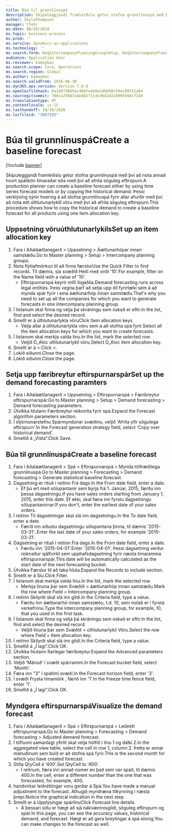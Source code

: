 ```yaml
---
title: Búa til grunnlínuspá
description: Skipuleggjandi framleiðslu getur stofna grunnlínuspá með því að nota annað hvort spálíkön tímaraðar eða með því að afrita söguleg eftirspurn.
author: ShylaThompson
manager: tfehr
ms.date: 08/29/2018
ms.topic: business-process
ms.prod: ''
ms.service: dynamics-ax-applications
ms.technology: ''
ms.search.form: ReqIntercompanyPlanningGroupSetup, ReqIntercompanyPlanningGroupAllocKeys, ReqDemPlanForecastParameters, ReqDemPlanCreateForecastDialog, SysQueryForm, ReqDemPlanForecastViewer
audience: Application User
ms.reviewer: kamaybac
ms.search.scope: Core, Operations
ms.search.region: Global
ms.author: kamaybac
ms.search.validFrom: 2016-06-30
ms.dyn365.ops.version: Version 7.0.0
ms.openlocfilehash: 0a1d8fd665ec40efede0a3db8b0c59ac89751a64
ms.sourcegitcommit: 708ca25687a4e48271cdcd6d2d22d99fb94cf140
ms.translationtype: HT
ms.contentlocale: is-IS
ms.lasthandoff: 10/10/2020
ms.locfileid: "3987191"
---
```

# <a name="create-a-baseline-forecast"></a><span data-ttu-id="d29fb-103">Búa til grunnlínuspá</span><span class="sxs-lookup"><span data-stu-id="d29fb-103">Create a baseline forecast</span></span>

[!include [banner](../../includes/banner.md)]

<span data-ttu-id="d29fb-104">Skipuleggjandi framleiðslu getur stofna grunnlínuspá með því að nota annað hvort spálíkön tímaraðar eða með því að afrita söguleg eftirspurn.</span><span class="sxs-lookup"><span data-stu-id="d29fb-104">A production planner can create a baseline forecast either by using time series forecast models or by copying the historical demand.</span></span> <span data-ttu-id="d29fb-105">Þessi verklýsing sýnir hvernig á að stofna grunnlínuspá fyrir allar afurðir með því að nota eitt úthlutunarlykill vöru með því að afrita söguleg eftirspurn.</span><span class="sxs-lookup"><span data-stu-id="d29fb-105">This procedure shows how to copy the historical demand to create a baseline forecast for all products using one item allocation key.</span></span> 


## <a name="set-up-an-item-allocation-key"></a><span data-ttu-id="d29fb-106">Uppsetning vöruúthlutunarlykils</span><span class="sxs-lookup"><span data-stu-id="d29fb-106">Set up an item allocation key</span></span>
1. <span data-ttu-id="d29fb-107">Fara í Aðaláætlanagerð > Uppsetning > Áætlunarhópar innan samstæðu.</span><span class="sxs-lookup"><span data-stu-id="d29fb-107">Go to Master planning > Setup > Intercompany planning groups.</span></span>
2. <span data-ttu-id="d29fb-108">Nota flýtiafmörkun til að finna færslur</span><span class="sxs-lookup"><span data-stu-id="d29fb-108">Use the Quick Filter to find records.</span></span> <span data-ttu-id="d29fb-109">Til dæmis, sía svæðið Heiti með virði '10'.</span><span class="sxs-lookup"><span data-stu-id="d29fb-109">For example, filter on the Name field with a value of '10'.</span></span>
    * <span data-ttu-id="d29fb-110">Eftirspurnarspá keyrir milli lögaðila.</span><span class="sxs-lookup"><span data-stu-id="d29fb-110">Demand forecasting runs across legal entities.</span></span> <span data-ttu-id="d29fb-111">Þess vegna þarf að setja upp öll fyrirtæki sem á að mynda spár fyrir í eina áætlunarhóp innan samstæðu.</span><span class="sxs-lookup"><span data-stu-id="d29fb-111">That's why you need to set up all the companies for which you want to generate forecasts in one intercompany planning group.</span></span>  
3. <span data-ttu-id="d29fb-112">Í listanum skal finna og velja þá skráningu sem óskað er eftir.</span><span class="sxs-lookup"><span data-stu-id="d29fb-112">In the list, find and select the desired record.</span></span>
4. <span data-ttu-id="d29fb-113">Smellt er á úthlutunarlykla vöru</span><span class="sxs-lookup"><span data-stu-id="d29fb-113">Click Item allocation keys.</span></span>
    * <span data-ttu-id="d29fb-114">Velja allar á úthlutunarlykla vöru sem á að stofna spá fyrir.</span><span class="sxs-lookup"><span data-stu-id="d29fb-114">Select all the item allocation keys for which you want to create forecasts.</span></span>  
5. <span data-ttu-id="d29fb-115">Í listanum skal merkja valda línu.</span><span class="sxs-lookup"><span data-stu-id="d29fb-115">In the list, mark the selected row.</span></span>
    * <span data-ttu-id="d29fb-116">Veljið D_Aloc úthlutunarlykil vöru.</span><span class="sxs-lookup"><span data-stu-id="d29fb-116">Select D_Aloc item allocation key.</span></span>  
6. <span data-ttu-id="d29fb-117">Smellt er á >.</span><span class="sxs-lookup"><span data-stu-id="d29fb-117">Click >.</span></span>
7. <span data-ttu-id="d29fb-118">Lokið síðunni.</span><span class="sxs-lookup"><span data-stu-id="d29fb-118">Close the page.</span></span>
8. <span data-ttu-id="d29fb-119">Lokið síðunni.</span><span class="sxs-lookup"><span data-stu-id="d29fb-119">Close the page.</span></span>

## <a name="set-up-the-demand-forecasting-paramters"></a><span data-ttu-id="d29fb-120">Setja upp færibreytur eftirspurnarspár</span><span class="sxs-lookup"><span data-stu-id="d29fb-120">Set up the demand forecasting paramters</span></span>
1. <span data-ttu-id="d29fb-121">Fara í Aðaláætlanagerð > Uppsetning > Eftirspurnarspá > Færibreytur eftirspurnarspár.</span><span class="sxs-lookup"><span data-stu-id="d29fb-121">Go to Master planning > Setup > Demand forecasting > Demand forecasting parameters.</span></span>
2. <span data-ttu-id="d29fb-122">Útvíkka hlutann Færibreytur reiknirita fyrir spá.</span><span class="sxs-lookup"><span data-stu-id="d29fb-122">Expand the Forecast algorithm parameters section.</span></span>
3. <span data-ttu-id="d29fb-123">Í stjórnunarstefnu Spármyndunar svæðinu, veljið 'Afrita yfir sögulega eftirspurn'.</span><span class="sxs-lookup"><span data-stu-id="d29fb-123">In the Forecast generation strategy field, select 'Copy over historical demand'.</span></span>
4. <span data-ttu-id="d29fb-124">Smellið á „Vista“.</span><span class="sxs-lookup"><span data-stu-id="d29fb-124">Click Save.</span></span>

## <a name="create-a-baseline-forecast"></a><span data-ttu-id="d29fb-125">Búa til grunnlínuspá</span><span class="sxs-lookup"><span data-stu-id="d29fb-125">Create a baseline forecast</span></span>
1. <span data-ttu-id="d29fb-126">Fara í Aðaláætlanagerð > Spá > Eftirspurnarspá > Mynda tölfræðilega grunnlínuspá.</span><span class="sxs-lookup"><span data-stu-id="d29fb-126">Go to Master planning > Forecasting > Demand forecasting > Generate statistical baseline forecast.</span></span>
2. <span data-ttu-id="d29fb-127">Dagsetning er rituð í reitinn Frá dags.</span><span class="sxs-lookup"><span data-stu-id="d29fb-127">In the From date field, enter a date.</span></span>
    * <span data-ttu-id="d29fb-128">Ef þú ert með sölupantanir sem byrja frá 1. Janúar, 2015, færðu inn þessa dagsetningu.</span><span class="sxs-lookup"><span data-stu-id="d29fb-128">If you have sales orders starting from January 1, 2015, enter this date.</span></span> <span data-ttu-id="d29fb-129">Ef ekki, skal færa inn fyrstu dagsetningu sölupantanirnar.</span><span class="sxs-lookup"><span data-stu-id="d29fb-129">If you don't, enter the earliest date of your sales orders.</span></span>  
3. <span data-ttu-id="d29fb-130">Í reitinn Til dagsetningar skal slá inn dagsetningu.</span><span class="sxs-lookup"><span data-stu-id="d29fb-130">In the To date field, enter a date.</span></span>
    * <span data-ttu-id="d29fb-131">Færið inn síðustu dagsetningu sölupantana þinna, til dæmis '2015-03-31'..</span><span class="sxs-lookup"><span data-stu-id="d29fb-131">Enter the last date of your sales orders, for example '2015-03-31'.</span></span>  
4. <span data-ttu-id="d29fb-132">Dagsetning er rituð í reitinn Frá dags.</span><span class="sxs-lookup"><span data-stu-id="d29fb-132">In the From date field, enter a date.</span></span>
    * <span data-ttu-id="d29fb-133">Færðu inn '2015-04-01'.</span><span class="sxs-lookup"><span data-stu-id="d29fb-133">Enter '2015-04-01'.</span></span> <span data-ttu-id="d29fb-134">Þessi dagsetning verður reiknaður sjálfvirkt sem upphafsdagsetning fyrir næsta tímaramma eftirspurnarspár.</span><span class="sxs-lookup"><span data-stu-id="d29fb-134">This date will be automatically calculated as the start date of the next forecasting bucket.</span></span>  
5. <span data-ttu-id="d29fb-135">Útvíkka Færslur til að taka hluta.</span><span class="sxs-lookup"><span data-stu-id="d29fb-135">Expand the Records to include section.</span></span>
6. <span data-ttu-id="d29fb-136">Smellt er á Síu.</span><span class="sxs-lookup"><span data-stu-id="d29fb-136">Click Filter.</span></span>
7. <span data-ttu-id="d29fb-137">Í listanum skal merkja valda línu.</span><span class="sxs-lookup"><span data-stu-id="d29fb-137">In the list, mark the selected row.</span></span>
    * <span data-ttu-id="d29fb-138">Merkja línuna þar sem Svæðið = áætlunarhóp innan samstæðu.</span><span class="sxs-lookup"><span data-stu-id="d29fb-138">Mark the row where Field = Intercompany planning group.</span></span>  
8. <span data-ttu-id="d29fb-139">Í reitinn Skilyrði skal slá inn gildi.</span><span class="sxs-lookup"><span data-stu-id="d29fb-139">In the Criteria field, type a value.</span></span>
    * <span data-ttu-id="d29fb-140">Færðu inn áætlunarhó innan samstæðu, t.d. 10, sem notað er í fyrsta verkefninu.</span><span class="sxs-lookup"><span data-stu-id="d29fb-140">Type the intercompany planning group, for example, 10, that you used in the first task.</span></span>  
9. <span data-ttu-id="d29fb-141">Í listanum skal finna og velja þá skráningu sem óskað er eftir.</span><span class="sxs-lookup"><span data-stu-id="d29fb-141">In the list, find and select the desired record.</span></span>
    * <span data-ttu-id="d29fb-142">Veljið línuna þar sem Svæðið = úthlutunarlykil Vöru.</span><span class="sxs-lookup"><span data-stu-id="d29fb-142">Select the row where Field = Item allocation key.</span></span>  
10. <span data-ttu-id="d29fb-143">Í reitinn Skilyrði skal slá inn gildi.</span><span class="sxs-lookup"><span data-stu-id="d29fb-143">In the Criteria field, type a value.</span></span>
11. <span data-ttu-id="d29fb-144">Smellið á „Í lagi“.</span><span class="sxs-lookup"><span data-stu-id="d29fb-144">Click OK.</span></span>
12. <span data-ttu-id="d29fb-145">Útvíkka hlutann Ítarlegar færibreytur.</span><span class="sxs-lookup"><span data-stu-id="d29fb-145">Expand the Advanced parameters section.</span></span>
13. <span data-ttu-id="d29fb-146">Veljið 'Mánuð' í svæði spárrammi.</span><span class="sxs-lookup"><span data-stu-id="d29fb-146">In the Forecast bucket field, select 'Month'.</span></span>
14. <span data-ttu-id="d29fb-147">Færa inn "3" í spátími svæði.</span><span class="sxs-lookup"><span data-stu-id="d29fb-147">In the Forecast horizon field, enter '3'.</span></span>
15. <span data-ttu-id="d29fb-148">Í svæði Frysta tímamörk , færið inn '1'.</span><span class="sxs-lookup"><span data-stu-id="d29fb-148">In the Freeze time fence field, enter '1'.</span></span>
16. <span data-ttu-id="d29fb-149">Smellið á „Í lagi“.</span><span class="sxs-lookup"><span data-stu-id="d29fb-149">Click OK.</span></span>

## <a name="visualize-the-demand-forecast"></a><span data-ttu-id="d29fb-150">Myndgera eftirspurnarspá</span><span class="sxs-lookup"><span data-stu-id="d29fb-150">Visualize the demand forecast</span></span>
1. <span data-ttu-id="d29fb-151">Fara í Aðaláætlanagerð > Spá > Eftirspurnarspá > Leiðrétt eftirspurnarspá.</span><span class="sxs-lookup"><span data-stu-id="d29fb-151">Go to Master planning > Forecasting > Demand forecasting > Adjusted demand forecast.</span></span>
2. <span data-ttu-id="d29fb-152">Í töflunni samanlagt yfirlit skal velja hólfið í línu 1 og dálki 2.</span><span class="sxs-lookup"><span data-stu-id="d29fb-152">In the aggregated view table, select the cell in row 1, column 2.</span></span> <span data-ttu-id="d29fb-153">Þetta er annar mánuðinum sem búið er að stofna spá fyrir.</span><span class="sxs-lookup"><span data-stu-id="d29fb-153">This is the second month for which you have created forecast.</span></span>
3. <span data-ttu-id="d29fb-154">Stilla QtyCell á '400'.</span><span class="sxs-lookup"><span data-stu-id="d29fb-154">Set QtyCell to '400'.</span></span>
    * <span data-ttu-id="d29fb-155">Í reitnum, færa inn annað númer en það sem var spáð, til dæmis 400.</span><span class="sxs-lookup"><span data-stu-id="d29fb-155">In the cell, enter a different number than the one that was forecasted, for example, 400.</span></span>  
4. <span data-ttu-id="d29fb-156">handvirkar leiðréttingar voru gerðar á Spá.</span><span class="sxs-lookup"><span data-stu-id="d29fb-156">You have made a manual adjustment to the forecast.</span></span> <span data-ttu-id="d29fb-157">Athugið myndræna tilkynning í næsta þrepi.</span><span class="sxs-lookup"><span data-stu-id="d29fb-157">Notice the graphical indication in the next step.</span></span>
5. <span data-ttu-id="d29fb-158">Smellt er á Upplýsingar spárlínu</span><span class="sxs-lookup"><span data-stu-id="d29fb-158">Click Forecast line details.</span></span>
    * <span data-ttu-id="d29fb-159">Á þessari síðu er hægt að sjá nákvæmnisgildi, söguleg eftirspurn og spár.</span><span class="sxs-lookup"><span data-stu-id="d29fb-159">In this page, you can see the accuracy values, historical demand, and forecast.</span></span> <span data-ttu-id="d29fb-160">Hægt er að gera breytingar á spá einnig.</span><span class="sxs-lookup"><span data-stu-id="d29fb-160">You can make changes to the forecast as well.</span></span>  

